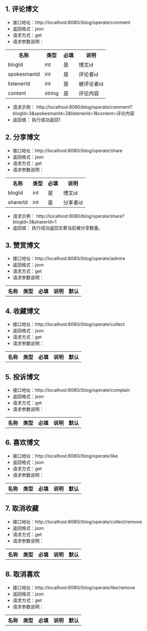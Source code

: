 
## 1. 评论博文
- 接口地址：http://localhost:8080//blog/operate/comment
- 返回格式：json
- 请求方式：get
- 请求参数说明：
<table>
<tr>
<th>名称</th>
<th>类型</th>
<th>必填</th>
<th>说明</th>
</tr>
<tr>
<td>blogId</td>
<td>int</td>
<td>是</td>
<td>博文id</td>
</tr>
<tr>
<td>spokesmanId</td>
<td>int</td>
<td>是</td>
<td>评论者id</td>
</tr>
<tr>
<td>listenerId</td>
<td>int</td>
<td>是</td>
<td>被评论者id</td>
</tr>
<tr>
<td>content</td>
<td>string</td>
<td>是</td>
<td>评论内容</td>
</tr>
</table>

- 请求示例：
http://localhost:8080/blog/operate/comment?blogId=3&spokesmanId=2&listenerId=1&content=评论内容
- 返回值：
执行成功返回1

## 2. 分享博文
- 接口地址：http://localhost:8080//blog/operate/share
- 返回格式：json
- 请求方式：get
- 请求参数说明：
<table>
<tr>
<th>名称</th>
<th>类型</th>
<th>必填</th>
<th>说明</th>
</tr>
<tr>
<td>blogId</td>
<td>int</td>
<td>是</td>
<td>博文id</td>
</tr>
<tr>
<td>sharerId</td>
<td>int</td>
<td>是</td>
<td>分享者id</td>
</tr>
</table>

- 请求示例：
http://localhost:8080/blog/operate/share?blogId=3&sharerId=1
- 返回值：
执行成功返回文章当前被分享数量。

## 3. 赞赏博文
- 接口地址：http://localhost:8080//blog/operate/admire
- 返回格式：json
- 请求方式：get
- 请求参数说明：
<table>
<tr>
<th>名称</th>
<th>类型</th>
<th>必填</th>
<th>说明</th>
<th>默认</th>
</tr>
</table>

## 4. 收藏博文
- 接口地址：http://localhost:8080//blog/operate/collect
- 返回格式：json
- 请求方式：get
- 请求参数说明：
<table>
<tr>
<th>名称</th>
<th>类型</th>
<th>必填</th>
<th>说明</th>
<th>默认</th>
</tr>
</table>

## 5. 投诉博文
- 接口地址：http://localhost:8080//blog/operate/complain
- 返回格式：json
- 请求方式：get
- 请求参数说明：
<table>
<tr>
<th>名称</th>
<th>类型</th>
<th>必填</th>
<th>说明</th>
<th>默认</th>
</tr>
</table>

## 6. 喜欢博文
- 接口地址：http://localhost:8080//blog/operate/like
- 返回格式：json
- 请求方式：get
- 请求参数说明：
<table>
<tr>
<th>名称</th>
<th>类型</th>
<th>必填</th>
<th>说明</th>
<th>默认</th>
</tr>
</table>

## 7. 取消收藏
- 接口地址：http://localhost:8080//blog/operate/collect/remove
- 返回格式：json
- 请求方式：get
- 请求参数说明：
<table>
<tr>
<th>名称</th>
<th>类型</th>
<th>必填</th>
<th>说明</th>
<th>默认</th>
</tr>
</table>

## 8. 取消喜欢
- 接口地址：http://localhost:8080//blog/operate/like/remove
- 返回格式：json
- 请求方式：get
- 请求参数说明：
<table>
<tr>
<th>名称</th>
<th>类型</th>
<th>必填</th>
<th>说明</th>
<th>默认</th>
</tr>
</table>
